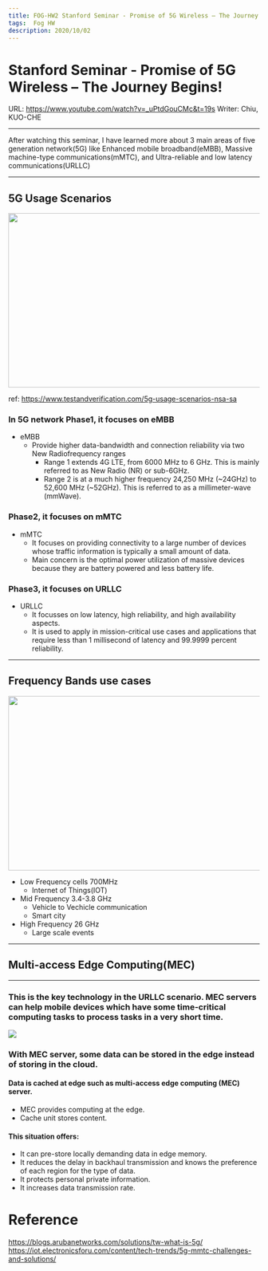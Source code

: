 ```yaml
---
title: FOG-HW2 Stanford Seminar - Promise of 5G Wireless – The Journey Begins
tags:  Fog HW
description: 2020/10/02
---
```


# Stanford Seminar - Promise of 5G Wireless – The Journey Begins!

<!-- Put the link to this slide here so people can follow -->
URL: https://www.youtube.com/watch?v=_uPtdGouCMc&t=19s
Writer: Chiu, KUO-CHE 

---

After watching this seminar, I have learned more about 3 main areas of five generation network(5G) like Enhanced mobile broadband(eMBB), Massive machine-type communications(mMTC), and Ultra-reliable and low latency communications(URLLC)

---

## 5G Usage Scenarios
<img src="https://i.imgur.com/u9YuP77.png" width=600 height=350 />

ref: https://www.testandverification.com/5g-usage-scenarios-nsa-sa

### In 5G network Phase1, it focuses on eMBB
* eMBB
    * Provide higher data-bandwidth and connection reliability via two New Radiofrequency ranges
        * Range 1 extends 4G LTE, from 6000 MHz to 6 GHz. This is mainly referred to as New Radio (NR) or sub-6GHz.
        * Range 2 is at a much higher frequency 24,250 MHz (~24GHz) to 52,600 MHz (~52GHz). This is referred to as a millimeter-wave (mmWave).

### Phase2, it focuses on mMTC
* mMTC
    *  It focuses on providing connectivity to a large number of devices whose traffic information is typically a small amount of data.
    *  Main concern is the optimal power utilization of massive devices because they are battery powered and less battery life.

### Phase3, it focuses on URLLC

* URLLC
     *  It focusses on low latency, high reliability, and high availability aspects. 
    *  It is used to apply in mission-critical use cases and applications that require less than 1 millisecond of latency and 99.9999 percent reliability. 

---
## Frequency Bands use cases

<img src="https://i.imgur.com/q08y5Aw.png" width=600 height=350 />

* Low Frequency cells 700MHz
    * Internet of Things(IOT) 
* Mid Frequency 3.4-3.8 GHz
    * Vehicle to Vechicle communication
    * Smart city
* High Frequency 26 GHz
    * Large scale events
---
## Multi-access Edge Computing(MEC)

---

### This is the key technology in the URLLC scenario. MEC servers can help mobile devices which have some time-critical computing tasks to process tasks in a very short time.

  
![](https://i.imgur.com/ga0t78S.png)
### With MEC server, some data can be stored in the edge instead of storing in the cloud.

#### Data is cached at edge such as multi-access edge computing (MEC) server.
* MEC provides computing at the edge. 
* Cache unit stores content. 

#### This situation offers: 
* It can pre-store locally demanding data in edge memory.
* It reduces the delay in backhaul transmission and knows the preference of each region for the type of data.
* It protects personal private information.
* It increases data transmission rate.

# Reference
https://blogs.arubanetworks.com/solutions/tw-what-is-5g/
https://iot.electronicsforu.com/content/tech-trends/5g-mmtc-challenges-and-solutions/